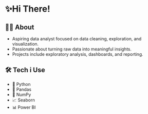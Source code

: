 # ✨Hi There!

## 🧑‍💻 About

- Aspiring data analyst focused on data cleaning, exploration, and visualization.  
- Passionate about turning raw data into meaningful insights.  
- Projects include exploratory analysis, dashboards, and reporting.

## 🛠️ Tech i Use

- 🐍 Python  
- 🐼 Pandas  
- 🔢 NumPy  
- 📈 Seaborn  
- 📊 Power BI
